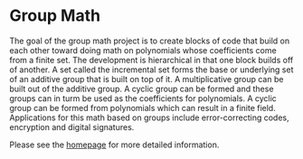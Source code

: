 # Group Math

The goal of the group math project is to create blocks of code that build on each other toward doing math on polynomials whose coefficients come from a finite set.  The development is hierarchical in that one block builds off of another.  A set called the incremental set forms the base or underlying set of an additive group that is built on top of it. A multiplicative group can be built out of the additive group.  A cyclic group can be formed and these groups can in turm be used as the coefficients for polynomials.  A cyclic group can be formed from polynomials which can result in a finite field.  Applications for this math based on groups include error-correcting codes, encryption and digital signatures.

Please see the [homepage](http:www.kharasso.com/group) for more detailed information.
